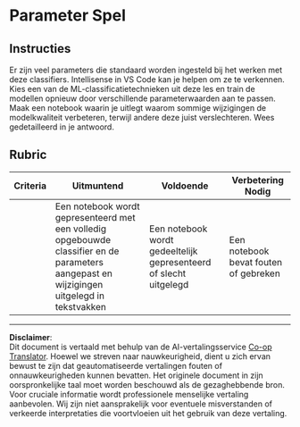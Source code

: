 <!--
CO_OP_TRANSLATOR_METADATA:
{
  "original_hash": "58dfdaf79fb73f7d34b22bdbacf57329",
  "translation_date": "2025-09-05T19:57:24+00:00",
  "source_file": "4-Classification/3-Classifiers-2/assignment.md",
  "language_code": "nl"
}
-->
# Parameter Spel

## Instructies

Er zijn veel parameters die standaard worden ingesteld bij het werken met deze classifiers. Intellisense in VS Code kan je helpen om ze te verkennen. Kies een van de ML-classificatietechnieken uit deze les en train de modellen opnieuw door verschillende parameterwaarden aan te passen. Maak een notebook waarin je uitlegt waarom sommige wijzigingen de modelkwaliteit verbeteren, terwijl andere deze juist verslechteren. Wees gedetailleerd in je antwoord.

## Rubric

| Criteria | Uitmuntend                                                                                                             | Voldoende                                             | Verbetering Nodig            |
| -------- | ---------------------------------------------------------------------------------------------------------------------- | ----------------------------------------------------- | ----------------------------- |
|          | Een notebook wordt gepresenteerd met een volledig opgebouwde classifier en de parameters aangepast en wijzigingen uitgelegd in tekstvakken | Een notebook wordt gedeeltelijk gepresenteerd of slecht uitgelegd | Een notebook bevat fouten of gebreken |

---

**Disclaimer**:  
Dit document is vertaald met behulp van de AI-vertalingsservice [Co-op Translator](https://github.com/Azure/co-op-translator). Hoewel we streven naar nauwkeurigheid, dient u zich ervan bewust te zijn dat geautomatiseerde vertalingen fouten of onnauwkeurigheden kunnen bevatten. Het originele document in zijn oorspronkelijke taal moet worden beschouwd als de gezaghebbende bron. Voor cruciale informatie wordt professionele menselijke vertaling aanbevolen. Wij zijn niet aansprakelijk voor eventuele misverstanden of verkeerde interpretaties die voortvloeien uit het gebruik van deze vertaling.